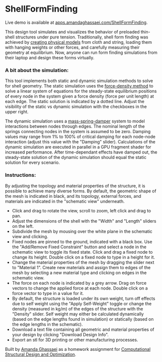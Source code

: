 # ShellFormFinding

Live demo is available at <a href="http://apps.amandaghassaei.com/ShellFormFinding/" target="_blank">apps.amandaghassaei.com/ShellFormFinding</a>.  

This design tool simulates and visualizes the behavior of preloaded thin-shell structures under pure tension.  Traditionally, shell form finding was achieved by [creating physical models](http://www.fabwiki.fabric-formedconcrete.com/lib/exe/fetch.php?media=nottingham:form-finding_and_fabric_forming_in_the_work_of_heinz_isler.pdf) from cloth and string, loading them with hanging weights or other forces, and carefully measuring their geometry at equilibrium.  Now, anyone can run form finding simulations from their laptop and design these forms virtually.

### A bit about the simulation:

This tool implements both static and dynamic simulation methods to solve for shell geometry.  The static simulation uses the [force-density method](http://www.sciencedirect.com/science/article/pii/0045782574900450) to solve a linear system of equations for the steady-state equilibrium positions of every node in the system given a force density (force per unit length) at each edge.  The static solution is indicated by a dotted line.  Adjust the visibility of the static vs dynamic simulation with the checkboxes in the upper right.

The dynamic simulation uses a [mass-spring-damper](https://graphics.stanford.edu/~mdfisher/cloth.html) system to model interactions between nodes through edges.  The nominal length of the springs connecting nodes in the system is assumed to be zero.  Damping values may range from 1% to 100% of critical damping for each node-node interaction (adjust this value with the "Damping" slider).  Calculations of the dynamic simulation are executed in parallel in a GPU fragment shader for increased performance.  After time-dependant effects have damped out, the steady-state solution of the dynamic simulation should equal the static solution for every scenario.<br/>

### Instructions:

By adjusting the topology and material properties of the structure, it is possible to achieve many diverse forms.  By default, the geometric shape of the mesh is indicated in black, and its topology, external forces, and materials are indicated in the "schematic view" underneath.<br/>

* Click and drag to rotate the view, scroll to zoom, left click and drag to pan.
* Adjust the dimensions of the shell with the "Width" and "Length" sliders on the left.
* Subdivide the mesh by mousing over the white plane in the schematic view and clicking.
* Fixed nodes are pinned to the ground, indicated with a black box.  Use the "Add/Remove Fixed Constraint" button and select a node in the schematic view to toggle its fixed state.  Click and drag a fixed node to change its height.  Double click on a fixed node to type in a height for it.
* Change the material properties of the mesh by dragging the slider next to "Material 1".  Create new materials and assign them to edges of the mesh by selecting a new material type and clicking on edges in the schematic view.
* The force on each node is indicated by a grey arrow.  Drag on force vectors to change the applied force at each node.  Double click on a force vector to type in a value for it.
* By default, the structure is loaded under its own weight, turn off effects due to self weight using the "Apply Self-Weight" toggle or change the density (measured in kg/m) of the edges of the structure with the "Density" slider. Self weight may either be calculated dynamically (based on the edge lengths found in simulation) or statically (based on the edge lengths in the schematic). 
* Download a text file containing all geometric and material properties of your design by clicking "Download Design Info".
* Export an stl for 3D printing or other manufacturing processes.

Built by [Amanda Ghassaei](http://www.amandaghassaei.com/) as a homework assignment for [Computational Structural Design and Optimization](https://architecture.mit.edu/subject/fall-2016-4450).
